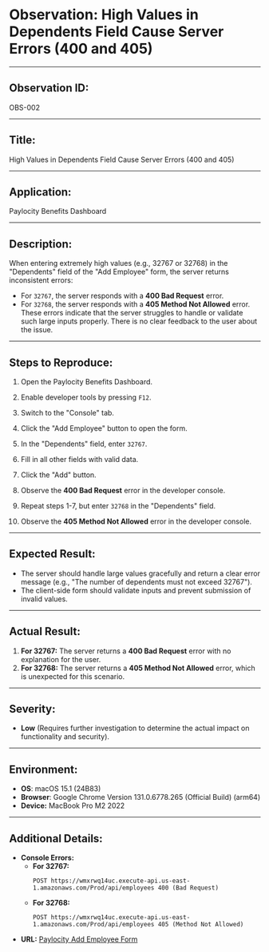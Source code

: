 # Observation: High Values in Dependents Field Cause Server Errors (400 and 405)

---

## Observation ID:
OBS-002

---

## Title:
High Values in Dependents Field Cause Server Errors (400 and 405)

---

## Application:
Paylocity Benefits Dashboard

---

## Description:
When entering extremely high values (e.g., 32767 or 32768) in the "Dependents" field of the "Add Employee" form, the server returns inconsistent errors:
- For `32767`, the server responds with a **400 Bad Request** error.
- For `32768`, the server responds with a **405 Method Not Allowed** error.
These errors indicate that the server struggles to handle or validate such large inputs properly. There is no clear feedback to the user about the issue.

---

## Steps to Reproduce:
1. Open the Paylocity Benefits Dashboard.
2. Enable developer tools by pressing `F12`.
3. Switch to the "Console" tab.
4. Click the "Add Employee" button to open the form.
5. In the "Dependents" field, enter `32767`.
6. Fill in all other fields with valid data.
7. Click the "Add" button.
8. Observe the **400 Bad Request** error in the developer console.

9. Repeat steps 1-7, but enter `32768` in the "Dependents" field.
10. Observe the **405 Method Not Allowed** error in the developer console.

---

## Expected Result:
- The server should handle large values gracefully and return a clear error message (e.g., "The number of dependents must not exceed 32767").
- The client-side form should validate inputs and prevent submission of invalid values.

---

## Actual Result:
1. **For 32767:** The server returns a **400 Bad Request** error with no explanation for the user.
2. **For 32768:** The server returns a **405 Method Not Allowed** error, which is unexpected for this scenario.

---

## Severity:
- **Low** (Requires further investigation to determine the actual impact on functionality and security).

---

## Environment:
- **OS**: macOS 15.1 (24B83)  
- **Browser**: Google Chrome Version 131.0.6778.265 (Official Build) (arm64)  
- **Device:** MacBook Pro M2 2022  

---

## Additional Details:
- **Console Errors:**
   - **For 32767:**  
     ```
     POST https://wmxrwq14uc.execute-api.us-east-1.amazonaws.com/Prod/api/employees 400 (Bad Request)
     ```
   - **For 32768:**  
     ```
     POST https://wmxrwq14uc.execute-api.us-east-1.amazonaws.com/Prod/api/employees 405 (Method Not Allowed)
     ```
- **URL:** [Paylocity Add Employee Form](https://wmxrwq14uc.execute-api.us-east-1.amazonaws.com/Prod/Account/Login)

